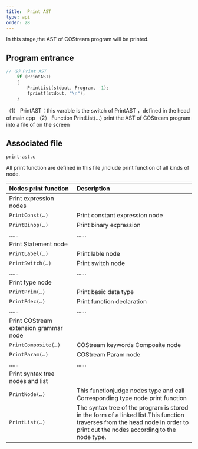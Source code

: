 ```yaml
---
title:  Print AST
type: api
order: 28
---
```


In this stage,the AST of COStream program will be printed.

## Program entrance

```c++
//（9）Print AST
	if (PrintAST) 
	{
		PrintList(stdout, Program, -1);
		fprintf(stdout, "\n");
	}

```
（1）	PrintAST：this varable is the switch of PrintAST ，defined in the head of main.cpp
（2）	Function PrintList(…) print the AST of COStream program into a file of on the screen

## Associated file

	print-ast.c
All print function are defined in this file ,include print function of all kinds of node.	

|Nodes print function|Description|
|:-|:-|
|Print expression nodes||
|`PrintConst(…)`|Print constant expression node |
|`PrintBinop(…)`|Print binary expression|
|......|......|
|Print Statement node ||
|`PrintLabel(…)`|Print lable node |
|`PrintSwitch(…)`|Print switch node |
|......|......|
|Print type node||
|`PrintPrim(…)`|Print basic data type|
|`PrintFdec(…)`|Print function declaration|
|......|......|
|Print COStream extension  grammar node||
|`PrintComposite(…)`|COStream keywords Composite node|
|`PrintParam(…)`|COStream Param node |
|......|......|
|Print syntax tree nodes and list||
|`PrintNode(…)`|This functionjudge nodes type and call Corresponding type node print function|
|`PrintList(…)`|The syntax tree of the program is stored in the form of a linked list.This function traverses from the head node in order to print out the nodes according to the node type.|